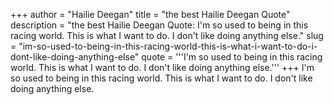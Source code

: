 +++
author = "Hailie Deegan"
title = "the best Hailie Deegan Quote"
description = "the best Hailie Deegan Quote: I'm so used to being in this racing world. This is what I want to do. I don't like doing anything else."
slug = "im-so-used-to-being-in-this-racing-world-this-is-what-i-want-to-do-i-dont-like-doing-anything-else"
quote = '''I'm so used to being in this racing world. This is what I want to do. I don't like doing anything else.'''
+++
I'm so used to being in this racing world. This is what I want to do. I don't like doing anything else.
